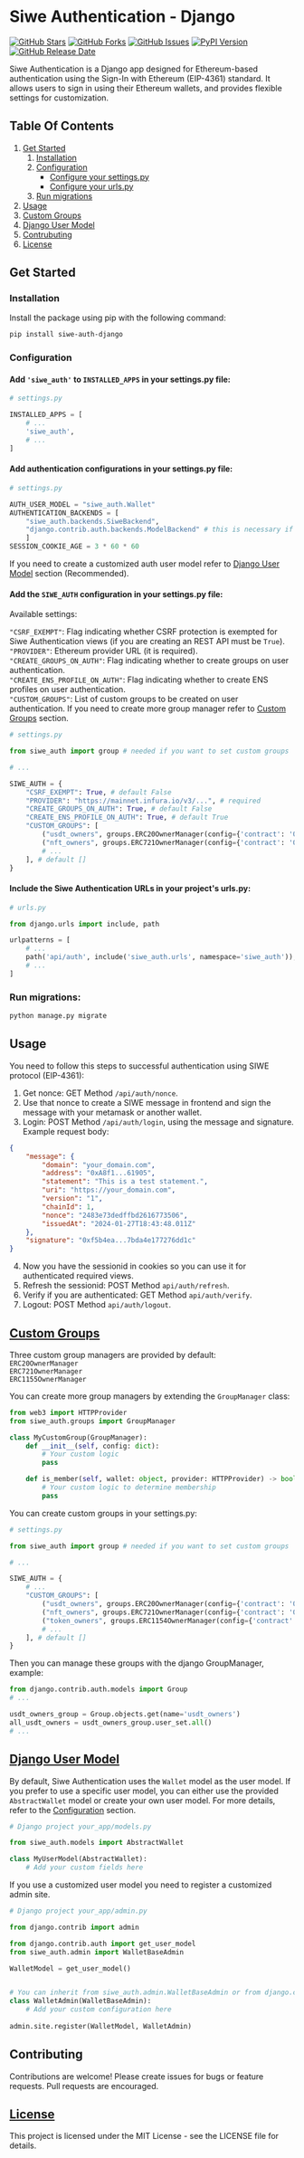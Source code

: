 # Siwe Authentication - Django
[![GitHub Stars](https://img.shields.io/github/stars/giovaborgogno/siwe-auth-django.svg?style=flat&label=Stars)](https://github.com/giovaborgogno/siwe-auth-django/stargazers)
[![GitHub Forks](https://img.shields.io/github/forks/giovaborgogno/siwe-auth-django.svg?style=flat&label=Forks)](https://github.com/giovaborgogno/siwe-auth-django/network/members)
[![GitHub Issues](https://img.shields.io/github/issues/giovaborgogno/siwe-auth-django.svg?style=flat&label=Issues)](https://github.com/giovaborgogno/siwe-auth-django/issues)
[![PyPI Version](https://img.shields.io/pypi/v/siwe-auth-django.svg?style=flat&label=PyPI%20Version)](https://pypi.org/project/siwe-auth-django/)
[![GitHub Release Date](https://img.shields.io/github/release-date/giovaborgogno/siwe-auth-django.svg?style=flat&label=Released)](https://github.com/giovaborgogno/siwe-auth-django/releases)

Siwe Authentication is a Django app designed for Ethereum-based authentication using the Sign-In with Ethereum (EIP-4361) standard. It allows users to sign in using their Ethereum wallets, and provides flexible settings for customization.

## Table Of Contents

1. [Get Started](#get-started)
    1. [Installation](#installation)
    2. [Configuration](#configuration)
        - [Configure your settings.py](#add-siwe_auth-to-installed_apps-in-your-settingspy-file)
        - [Configure your urls.py](#include-the-siwe-authentication-urls-in-your-projects-urlspy)
    3. [Run migrations](#run-migrations)
2. [Usage](#usage)
3. [Custom Groups](#custom-groups)
4. [Django User Model](#django-user-model)
5. [Contrubuting](#contributing)
6. [License](#license)

## Get Started

### Installation

Install the package using pip with the following command:

```bash
pip install siwe-auth-django
```

### Configuration


#### Add `'siwe_auth'` to `INSTALLED_APPS` in your settings.py file:

```python
# settings.py

INSTALLED_APPS = [
    # ...
    'siwe_auth',
    # ...
]
```

#### Add authentication configurations in your settings.py file:

```python
# settings.py

AUTH_USER_MODEL = "siwe_auth.Wallet"
AUTHENTICATION_BACKENDS = [
    "siwe_auth.backends.SiweBackend", 
    "django.contrib.auth.backends.ModelBackend" # this is necessary if you want to use superusers in django admin authentication
    ]
SESSION_COOKIE_AGE = 3 * 60 * 60 
```

If you need to create a customized auth user model refer to [Django User Model](#django-user-model) section (Recommended).

#### Add the `SIWE_AUTH` configuration in your settings.py file:

Available settings:

`"CSRF_EXEMPT"`: Flag indicating whether CSRF protection is exempted for Siwe Authentication views (if you are creating an REST API must be `True`).  
`"PROVIDER"`: Ethereum provider URL (it is required).  
`"CREATE_GROUPS_ON_AUTH"`: Flag indicating whether to create groups on user authentication.  
`"CREATE_ENS_PROFILE_ON_AUTH"`: Flag indicating whether to create ENS profiles on user authentication.  
`"CUSTOM_GROUPS"`: List of custom groups to be created on user authentication. If you need to create more group manager refer to [Custom Groups](#custom-groups) section.

```python
# settings.py

from siwe_auth import group # needed if you want to set custom groups

# ...

SIWE_AUTH = {
    "CSRF_EXEMPT": True, # default False
    "PROVIDER": "https://mainnet.infura.io/v3/...", # required
    "CREATE_GROUPS_ON_AUTH": True, # default False
    "CREATE_ENS_PROFILE_ON_AUTH": True, # default True
    "CUSTOM_GROUPS": [
        ("usdt_owners", groups.ERC20OwnerManager(config={'contract': '0x82E...550'})),
        ("nft_owners", groups.ERC721OwnerManager(config={'contract': '0x785...3A5'})),
        # ...
    ], # default []
}
``` 

#### Include the Siwe Authentication URLs in your project's urls.py:

```python
# urls.py

from django.urls import include, path

urlpatterns = [
    # ...
    path('api/auth', include('siwe_auth.urls', namespace='siwe_auth')),
    # ...
]
```

### Run migrations:

```bash
python manage.py migrate
```

## Usage

You need to follow this steps to successful authentication using SIWE protocol (EIP-4361):

1. Get nonce: GET Method `/api/auth/nonce`.
2. Use that nonce to create a SIWE message in frontend and sign the message with your metamask or another wallet.
3. Login: POST Method `/api/auth/login`, using the message and signature. Example request body:
```json
{
    "message": {
        "domain": "your_domain.com",
        "address": "0xA8f1...61905",
        "statement": "This is a test statement.",
        "uri": "https://your_domain.com",
        "version": "1",
        "chainId": 1,
        "nonce": "2483e73dedffbd2616773506",
        "issuedAt": "2024-01-27T18:43:48.011Z"
    },
    "signature": "0xf5b4ea...7bda4e177276dd1c"
}
```
4. Now you have the sessionid in cookies so you can use it for authenticated required views.
5. Refresh the sessionid: POST Method `api/auth/refresh`.
6. Verify if you are authenticated: GET Method `api/auth/verify`.
7. Logout: POST Method `api/auth/logout`.

## [Custom Groups](/src/siwe_auth/groups.py)

Three custom group managers are provided by default:    
`ERC20OwnerManager`  
`ERC721OwnerManager`  
`ERC1155OwnerManager`  

You can create more group managers by extending the `GroupManager` class:
```python
from web3 import HTTPProvider
from siwe_auth.groups import GroupManager

class MyCustomGroup(GroupManager):
    def __init__(self, config: dict):
        # Your custom logic
        pass

    def is_member(self, wallet: object, provider: HTTPProvider) -> bool:
        # Your custom logic to determine membership
        pass
```

You can create custom groups in your settings.py:
```python
# settings.py

from siwe_auth import group # needed if you want to set custom groups

# ...

SIWE_AUTH = {
    # ...
    "CUSTOM_GROUPS": [
        ("usdt_owners", groups.ERC20OwnerManager(config={'contract': '0x82E...550'})),
        ("nft_owners", groups.ERC721OwnerManager(config={'contract': '0x785...3A5'})),
        ("token_owners", groups.ERC1154OwnerManager(config={'contract': '0x872...5F5'})),
        # ...
    ], # default []
}
``` 
Then you can manage these groups with the django GroupManager, example:
```python
from django.contrib.auth.models import Group
# ...

usdt_owners_group = Group.objects.get(name='usdt_owners')
all_usdt_owners = usdt_owners_group.user_set.all()
# ...
```

## [Django User Model](/src/siwe_auth/models.py)

By default, Siwe Authentication uses the `Wallet` model as the user model. If you prefer to use a specific user model, you can either use the provided `AbstractWallet` model or create your own user model. For more details, refer to the [Configuration](#configuration) section.

```python
# Django project your_app/models.py

from siwe_auth.models import AbstractWallet

class MyUserModel(AbstractWallet):
    # Add your custom fields here
```

If you use a customized user model you need to register a customized admin site.
```python
# Django project your_app/admin.py

from django.contrib import admin

from django.contrib.auth import get_user_model
from siwe_auth.admin import WalletBaseAdmin

WalletModel = get_user_model()


# You can inherit from siwe_auth.admin.WalletBaseAdmin or from django.contrib.auth.admin.BaseUserAdmin if you preffer.
class WalletAdmin(WalletBaseAdmin): 
    # Add your custom configuration here
    
admin.site.register(WalletModel, WalletAdmin)
```

## Contributing
Contributions are welcome! Please create issues for bugs or feature requests. Pull requests are encouraged.

## [License](/LICENSE)
This project is licensed under the MIT License - see the LICENSE file for details.